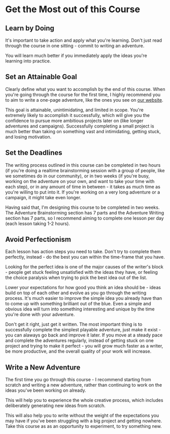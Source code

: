# Get the Most out of this Course

## Learn by Doing
It's important to take action and apply what you're learning. Don't just read through the course in one sitting - commit to writing an adventure.

You will learn much better if you immediately apply the ideas you're learning into practice.

## Set an Attainable Goal
Clearly define what you want to accomplish by the end of this course. When you're going through the course for the first time, I highly recommend you to aim to write a one-page adventure, like the ones you see on [our website](https://rpgadventures.io/).

This goal is attainable, unintimidating, and limited in scope. You're extremely likely to accomplish it successfully, which will give you the confidence to pursue more ambitious projects later on (like longer adventures and campaigns). Successfully completing a small project is much better than taking on something vast and intimidating, getting stuck, and losing motivation.

## Set the Deadlines
The writing process outlined in this course can be completed in two hours (if you're doing a realtime brainstorming session with a group of people, like we sometimes do in our community), or in two weeks (if you're busy, working on the adventure on your own, and want to take your time with each step), or in any amount of time in between - it takes as much time as you're willing to put into it. If you're working on a very long adventure or a campaign, it might take even longer.

Having said that, I'm designing this course to be completed in two weeks. The Adventure Brainstorming section has 7 parts and the Adventure Writing section has 7 parts, so I recommend aiming to complete one lesson per day (each lesson taking 1-2 hours).

<!-- consistent writing schedule, morning hours -->

## Avoid Perfectionism
Each lesson has action steps you need to take. Don't try to complete them perfectly, instead - do the best you can within the time-frame that you have.

Looking for the perfect idea is one of the major causes of the writer's block - people get stuck feeling unsatisfied with the ideas they have, or feeling the choice paralysis when trying to pick the best idea out of the list.

Lower your expectations for how good you think an idea should be - ideas build on top of each other and evolve as you go through the writing process. It's much easier to improve the simple idea you already have than to come up with something brilliant out of the blue. Even a simple and obvious idea will turn into something interesting and unique by the time you're done with your adventure. 

Don't get it right, just get it written.  The most important thing is to successfully complete the simplest playable adventure, just make it exist - you can alaways go back and improve it later. If you move at a steady pace and complete the adventures regularly, instead of getting stuck on one project and trying to make it perfect - you will grow much faster as a writer, be more productive, and the overall quality of your work will increase.

## Write a New Adventure
The first time you go through this course - I recommend starting from scratch and writing a new adventure, rather than continuing to work on the ideas you've been working on already.

This will help you to experience the whole creative process, which includes deliberately generating new ideas from scratch.

This will also help you to write without the weight of the expectations you may have if you've been struggling with a big project and getting nowhere. Take this course as as an opportunity to experiment, to try something new.

<!--

---
## Action Steps
- Go to the `#progress-updates` and post a message about your goals?

-->

<!-- Not being attached to your old ideas or a grand vision for a big project will also help you with avoiding perfectionism. -->

<!--
## Trust the Process
Because it works well. If you have any preconceptions 

## Tools not Rules
-->

<!--
Start Simple, Improve Later

after you've got a few more stories under your belt and have more skill and experience. 
-->

<!--
## Keep it Simple


-->

<!--
# Planning and Goals

## Planning, Organizing, Goals, Tools

Tools, not rules. This process works, and I recommend you to experience it at least once, but then feel free to tweak it according to your needs - simplify.

-->

<!-- 
## Break down the goal into clear Steps.
Keep track of your list of todos.
## Use project management software
-->